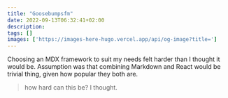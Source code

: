 ```yaml
---
title: "Goosebumpsfm"
date: 2022-09-13T06:32:41+02:00
description: 
tags: []
images: ['https://images-here-hugo.vercel.app/api/og-image?title=']
---
```



Choosing an MDX framework to suit my needs felt harder than I thought it would be. Assumption was that combining Markdown and React would be trivial thing, given how popular they both are.  

>how hard can this be? I thought.
